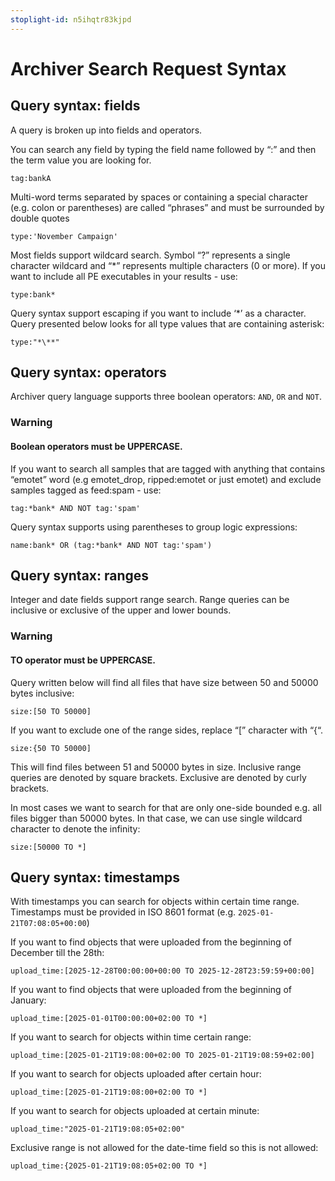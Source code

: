 ```yaml
---
stoplight-id: n5ihqtr83kjpd
---
```


# Archiver Search Request Syntax

## Query syntax: fields

A query is broken up into fields and operators.

You can search any field by typing the field name followed by “:” and then the term value you are looking for.

`tag:bankA`

Multi-word terms separated by spaces or containing a special character (e.g. colon or parentheses) are called “phrases” and must be surrounded by double quotes

`type:'November Campaign'`

Most fields support wildcard search. Symbol “?” represents a single character wildcard and “*” represents multiple characters (0 or more). If you want to include all PE executables in your results - use:

`type:bank*`

Query syntax support escaping if you want to include ‘*’ as a character. Query presented below looks for all type values that are containing asterisk:

`type:"*\**"`


## Query syntax: operators
Archiver query language supports three boolean operators: `AND`, `OR` and `NOT`.

### Warning

#### Boolean operators must be UPPERCASE.



If you want to search all samples that are tagged with anything that contains “emotet” word (e.g emotet_drop, ripped:emotet or just emotet) and exclude samples tagged as feed:spam - use:

`tag:*bank* AND NOT tag:'spam'`

Query syntax supports using parentheses to group logic expressions:

`name:bank* OR (tag:*bank* AND NOT tag:'spam')`


## Query syntax: ranges
Integer and date fields support range search. Range queries can be inclusive or exclusive of the upper and lower bounds.

### Warning

#### TO operator must be UPPERCASE.

Query written below will find all files that have size between 50 and 50000 bytes inclusive:

`size:[50 TO 50000]`

If you want to exclude one of the range sides, replace “[” character with “{“.

`size:{50 TO 50000]`

This will find files between 51 and 50000 bytes in size. Inclusive range queries are denoted by square brackets. Exclusive are denoted by curly brackets.

In most cases we want to search for that are only one-side bounded e.g. all files bigger than 50000 bytes. In that case, we can use single wildcard character to denote the infinity:

`size:[50000 TO *]`


## Query syntax: timestamps
With timestamps you can search for objects within certain time range. Timestamps must be provided in ISO 8601 format (e.g. `2025-01-21T07:08:05+00:00`)

If you want to find objects that were uploaded from the beginning of December till the 28th:

`upload_time:[2025-12-28T00:00:00+00:00 TO 2025-12-28T23:59:59+00:00]`

If you want to find objects that were uploaded from the beginning of January:

`upload_time:[2025-01-01T00:00:00+02:00 TO *]`

If you want to search for objects within time certain range:

`upload_time:[2025-01-21T19:08:00+02:00 TO 2025-01-21T19:08:59+02:00]`

If you want to search for objects uploaded after certain hour:

`upload_time:[2025-01-21T19:08:00+02:00 TO *]`

If you want to search for objects uploaded at certain minute:

`upload_time:"2025-01-21T19:08:05+02:00"`

Exclusive range is not allowed for the date-time field so this is not allowed:

`upload_time:{2025-01-21T19:08:05+02:00 TO *]`







